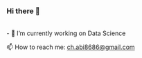 ### Hi there 👋

<br />- 🔭 I’m currently working on Data Science

📫 How to reach me: ch.abi8686@gmail.com
